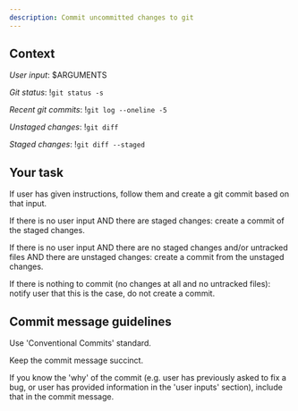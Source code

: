 ```yaml
---
description: Commit uncommitted changes to git
---
```


## Context

*User input*: $ARGUMENTS

*Git status*:
!`git status -s`

*Recent git commits*:
!`git log --oneline -5`

*Unstaged changes*:
!`git diff`

*Staged changes*:
!`git diff --staged`

## Your task

If user has given instructions, follow them and create a git commit based on that input.

If there is no user input AND there are staged changes: create a commit of the staged changes.

If there is no user input AND there are no staged changes and/or untracked files AND there are unstaged changes: create a commit from the unstaged changes.

If there is nothing to commit (no changes at all and no untracked files): notify user that this is the case, do not create a commit.

## Commit message guidelines

Use 'Conventional Commits' standard.

Keep the commit message succinct.

If you know the 'why' of the commit (e.g. user has previously asked to fix a bug, or user has provided information in the 'user inputs' section),
include that in the commit message.
